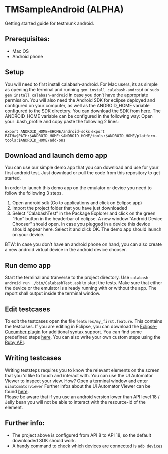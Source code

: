 TMSampleAndroid (ALPHA)
===============

Getting started guide for testmunk android.


Prerequisites:
---
- Mac OS
- Android phone

Setup
---
You will need to first install calabash-android. For Mac users, its as simple as opening the terminal and running `gem install calabash-android` or `sudo gem install calabash-android` in case you don’t have the appropriate permission. You will also need the Android SDK for eclipse deployed and configured on your computer, as well as the ANDROID_HOME variable configured to the SDK directory. 
You can download the SDK from [here](https://developer.android.com/sdk/index.html).
The ANDROID_HOME variable can be configured in the following way:
Open your .bash_profile and copy paste the following 2 lines:

`export ANDROID_HOME=$HOME/android-sdks`
`export PATH=$PATH:$ANDROID_HOME:$ANDROID_HOME/tools:$ANDROID_HOME/platform-tools:$ANDROID_HOME/add-ons`


Download and launch demo app
---
You can use our simple demo app that you can download and use for your first android test. Just download or pull the code from this repository to get started.

In order to launch this demo app on the emulator or device you need to follow the following 3 steps.  
1. Open android sdk (Go to applications and click on Eclipse.app)  
2. Import the project folder that you have just downloaded  
3. Select “CalabashTest” in the Package Explorer and click on the green “Run” button in the headerbar of eclipse. A new window “Android Device Chooser” should open. In case you plugged in a device this device should appear here. Select it and click OK. The demo app should launch on your device.

BTW: In case you don’t have an android phone on hand, you can also create a new android virtual device in the android device chooser.

Run demo app
---
Start the terminal and tranverse to the project directory. Use `calabash-android run ./bin/CalabashTest.apk` to start the tests. Make sure that either the device or the emulator is already running with or without the app. The report shall output inside the terminal window. 

Edit testcases
---
To edit the testcases open the file `features/my_first.feature`. This contains the testcases. If you are editing in Eclipse, you can download the [Eclipse-Cucumber plugin](https://github.com/cucumber/cucumber-eclipse) for additional syntax support.
You can find some predefined steps [here](https://github.com/calabash/calabash-android/blob/master/ruby-gem/lib/calabash-android/canned_steps.md). You can also write your own custom steps using the [Ruby API](https://github.com/calabash/calabash-android/blob/master/documentation/ruby_api.md).

Writing testcases
---
Writing teststeps requires you to know the relevant elements on the screen that you ‘d like to touch and interact with. 
You can use the UI Automator Viewer to inspect your view. How?
Open a terminal window and enter
`uiautomatorviewer`
Further infos about the Ui Automator Viewer can be found [here](http://www.tutorialspoint.com/android/android_ui_testing.htm).  
Please be aware that if you use an android version lower than API level 18 / Jelly bean you will not be able to interact with the resource-id of the element.

Further info:
---
- The project above is configured from API 8 to API 18, so the default downloaded SDK should work.
- A handy command to check which devices are connected is `adb devices`

